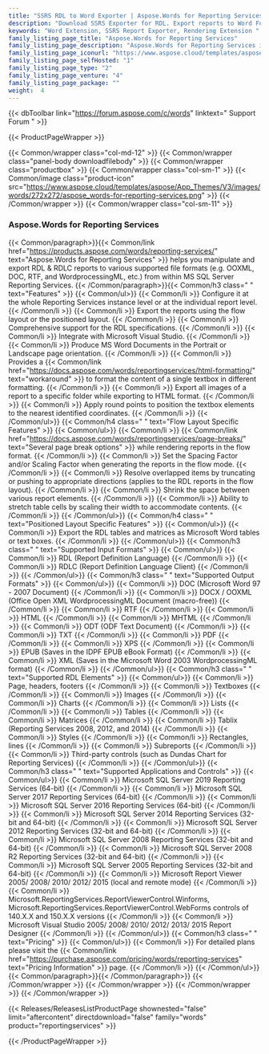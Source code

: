 ```yaml
---
title: "SSRS RDL to Word Exporter | Aspose.Words for Reporting Services"
description: "Download SSRS Exporter for RDL. Export reports to Word Formats (DOC DOCX PDF RTF HTML MHTML ODT TXT XPS & WordprocessingML) from SQL Server Reporting Services. "
keywords: "Word Extension, SSRS Report Exporter, Rendering Extension "
family_listing_page_title: "Aspose.Words for Reporting Services"
family_listing_page_description: "Aspose.Words for Reporting Services is a rendering extension aimed at software developers to export RDL and RDLC reports as DOC, DOCX, PDF, RTF, HTML, MHTML, ODT, TXT, XPS and WordprocessingML documents from within Microsoft SQL Server Reporting Services."
family_listing_page_iconurl: "https://www.aspose.cloud/templates/aspose/App_Themes/V3/images/words/272x272/aspose_words-for-reporting-services.png"
family_listing_page_selfHosted: "1"
family_listing_page_type: "2"
family_listing_page_venture: "4"
family_listing_page_package: ""
weight:  4
---
```


{{< dbToolbar link="https://forum.aspose.com/c/words" linktext=" Support Forum " >}}


{{< ProductPageWrapper >}}

<!-- ReleasesListProductPage-->
  <!--  {{< Releases/ReleasesListProductPage shownested="false"  limit="beforecontent" directdownload="false" family="words" product="reportingservices" >}} -->
<!-- /ReleasesListProductPage-->

<!-- ProductPageContent-->
{{< Common/wrapper class="col-md-12" >}}
    {{< Common/wrapper class="panel-body downloadfilebody" >}}
        {{< Common/wrapper class="productbox" >}}
            {{< Common/wrapper class="col-sm-1" >}}
                {{< Common/image class="product-icon" src="https://www.aspose.cloud/templates/aspose/App_Themes/V3/images/words/272x272/aspose_words-for-reporting-services.png"  >}}
            {{< /Common/wrapper >}}
            {{< Common/wrapper class="col-sm-11" >}}
                <h3 class="product-title">Aspose.Words for Reporting Services</h3>
                {{< Common/paragraph>}}{{< Common/link href="https://products.aspose.com/words/reporting-services/" text="Aspose.Words for Reporting Services"  >}} helps you
                    manipulate and export RDL &amp; RDLC reports to various supported file formats (e.g. OOXML, DOC,
                    RTF, and
                    WordprocessingML, etc.) from within MS SQL Server Reporting Services.
                    {{< /Common/paragraph>}}{{< Common/h3 class=" " text="Features"  >}}
                     {{< Common/ul>}} 
                           {{< Common/li >}} Configure it at the whole Reporting Services instance level or at the individual report
                            level. {{< /Common/li >}}
                           {{< Common/li >}} Export the reports using the flow layout or the positioned layout. {{< /Common/li >}}
                           {{< Common/li >}} Comprehensive support for the RDL specifications. {{< /Common/li >}}
                           {{< Common/li >}} Integrate with Microsoft Visual Studio. {{< /Common/li >}}
                           {{< Common/li >}} Produce MS Word Documents in the Portrait or Landscape page orientation. {{< /Common/li >}}
                           {{< Common/li >}} Provides a {{< Common/link href="https://docs.aspose.com/words/reportingservices/html-formatting/" text="workaround"  >}}
                            to format
                            the content of a single textbox in different formatting. {{< /Common/li >}}
                           {{< Common/li >}} Export all images of a report to a specific folder while exporting to HTML format. {{< /Common/li >}}
                           {{< Common/li >}} Apply round points to position the textbox elements to the nearest identified coordinates.
                         {{< /Common/li >}}
                     {{< /Common/ul>}}
                    {{< Common/h4 class=" " text="Flow Layout Specific Features"  >}}
                     {{< Common/ul>}} 
                           {{< Common/li >}} {{< Common/link href="https://docs.aspose.com/words/reportingservices/page-breaks/" text="Several page break options"  >}} while
                            rendering reports in the flow format. {{< /Common/li >}}
                           {{< Common/li >}} Set the Spacing Factor and/or Scaling Factor when generating the reports in the flow mode.
                         {{< /Common/li >}}
                           {{< Common/li >}} Resolve overlapped items by truncating or pushing to appropriate directions (applies to the
                            RDL reports in the
                            flow layout). {{< /Common/li >}}
                           {{< Common/li >}} Shrink the space between various report elements. {{< /Common/li >}}
                           {{< Common/li >}} Ability to stretch table cells by scaling their width to accommodate contents. {{< /Common/li >}}
                     {{< /Common/ul>}}
                    {{< Common/h4 class=" " text="Positioned Layout Specific Features"  >}}
                     {{< Common/ul>}} 
                           {{< Common/li >}} Export the RDL tables and matrices as Microsoft Word tables or text boxes. {{< /Common/li >}}
                     {{< /Common/ul>}}
                    {{< Common/h3 class=" " text="Supported Input Formats"  >}}
                     {{< Common/ul>}} 
                           {{< Common/li >}} RDL (Report Definition Language) {{< /Common/li >}}
                           {{< Common/li >}} RDLC (Report Definition Language Client) {{< /Common/li >}}
                     {{< /Common/ul>}}
                    {{< Common/h3 class=" " text="Supported Output Formats"  >}}
                     {{< Common/ul>}} 
                           {{< Common/li >}} DOC (Microsoft Word 97 - 2007 Document) {{< /Common/li >}}
                           {{< Common/li >}} DOCX / OOXML (Office Open XML WordprocessingML Document (macro-free)) {{< /Common/li >}}
                           {{< Common/li >}} RTF {{< /Common/li >}}
                           {{< Common/li >}} HTML {{< /Common/li >}}
                           {{< Common/li >}} MHTML {{< /Common/li >}}
                           {{< Common/li >}} ODT (ODF Text Document) {{< /Common/li >}}
                           {{< Common/li >}} TXT {{< /Common/li >}}
                           {{< Common/li >}} PDF {{< /Common/li >}}
                           {{< Common/li >}} XPS {{< /Common/li >}}
                           {{< Common/li >}} EPUB (Saves in the IDPF EPUB eBook Format) {{< /Common/li >}}
                           {{< Common/li >}} XML (Saves in the Microsoft Word 2003 WordprocessingML format) {{< /Common/li >}}
                     {{< /Common/ul>}}
                    {{< Common/h3 class=" " text="Supported RDL Elements"  >}}
                     {{< Common/ul>}} 
                           {{< Common/li >}} Page, headers, footers {{< /Common/li >}}
                           {{< Common/li >}} Textboxes {{< /Common/li >}}
                           {{< Common/li >}} Images {{< /Common/li >}}
                           {{< Common/li >}} Charts {{< /Common/li >}}
                           {{< Common/li >}} Lists {{< /Common/li >}}
                           {{< Common/li >}} Tables {{< /Common/li >}}
                           {{< Common/li >}} Matrices {{< /Common/li >}}
                           {{< Common/li >}} Tablix (Reporting Services 2008, 2012, and 2014) {{< /Common/li >}}
                           {{< Common/li >}} Styles {{< /Common/li >}}
                           {{< Common/li >}} Rectangles, lines {{< /Common/li >}}
                           {{< Common/li >}} Subreports {{< /Common/li >}}
                           {{< Common/li >}} Third-party controls (such as Dundas Chart for Reporting Services) {{< /Common/li >}}
                     {{< /Common/ul>}}
                    {{< Common/h3 class=" " text="Supported Applications and Controls"  >}}
                     {{< Common/ul>}} 
                           {{< Common/li >}} Microsoft SQL Server 2019 Reporting Services (64-bit) {{< /Common/li >}}
                           {{< Common/li >}} Microsoft SQL Server 2017 Reporting Services (64-bit) {{< /Common/li >}}
                           {{< Common/li >}} Microsoft SQL Server 2016 Reporting Services (64-bit) {{< /Common/li >}}
                           {{< Common/li >}} Microsoft SQL Server 2014 Reporting Services (32-bit and 64-bit) {{< /Common/li >}}
                           {{< Common/li >}} Microsoft SQL Server 2012 Reporting Services (32-bit and 64-bit) {{< /Common/li >}}
                           {{< Common/li >}} Microsoft SQL Server 2008 Reporting Services (32-bit and 64-bit) {{< /Common/li >}}
                           {{< Common/li >}} Microsoft SQL Server 2008 R2 Reporting Services (32-bit and 64-bit) {{< /Common/li >}}
                           {{< Common/li >}} Microsoft SQL Server 2005 Reporting Services (32-bit and 64-bit) {{< /Common/li >}}
                           {{< Common/li >}} Microsoft Report Viewer 2005/ 2008/ 2010/ 2012/ 2015 (local and remote mode) {{< /Common/li >}}
                           {{< Common/li >}} Microsoft.ReportingServices.ReportViewerControl.Winforms,
                            Microsoft.ReportingServices.ReportViewerControl.WebForms controls of 140.X.X and 150.X.X
                            versions {{< /Common/li >}}
                           {{< Common/li >}} Microsoft Visual Studio 2005/ 2008/ 2010/ 2012/ 2013/ 2015 Report Designer {{< /Common/li >}}
                     {{< /Common/ul>}}
                    {{< Common/h3 class=" " text="Pricing"  >}}
                     {{< Common/ul>}} 
                           {{< Common/li >}} For detailed plans please visit the {{< Common/link href="https://purchase.aspose.com/pricing/words/reporting-services" text="Pricing Information"  >}} page. {{< /Common/li >}}
                     {{< /Common/ul>}}
                {{< Common/paragraph>}}{{< /Common/paragraph>}}
            {{< /Common/wrapper >}}
        {{< /Common/wrapper >}}
    {{< /Common/wrapper >}}
{{< /Common/wrapper >}}

<!-- /ProductPageContent-->



<!-- ReleasesListProductPage-->
   {{< Releases/ReleasesListProductPage shownested="false"  limit="aftercontent" directdownload="false" family="words" product="reportingservices" >}}
<!-- /ReleasesListProductPage-->

{{< /ProductPageWrapper >}}

